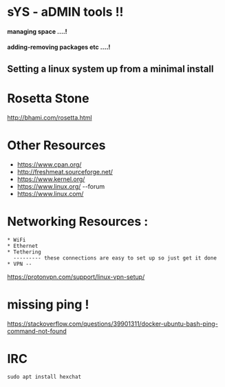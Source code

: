 # sYS - aDMIN tools !!

#### managing space ....!
#### adding-removing packages etc ....!

  ## Setting a linux system up from a minimal install

  # Rosetta Stone
  http://bhami.com/rosetta.html
  
  # Other Resources
  * https://www.cpan.org/
  * http://freshmeat.sourceforge.net/
  * https://www.kernel.org/
  * https://www.linux.org/       --forum
  * https://www.linux.com/

  # Networking Resources :
    * WiFi 
    * Ethernet
    * Tethering
      --------- these connections are easy to set up so just get it done
    * VPN -- 
    
https://protonvpn.com/support/linux-vpn-setup/



# missing ping !

https://stackoverflow.com/questions/39901311/docker-ubuntu-bash-ping-command-not-found
  
  # IRC
  
  ``
  sudo apt install hexchat
  ``
